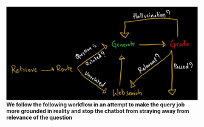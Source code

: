 ![Alternative text](./overview.jpeg)
**We follow the following workflow in an attempt to make the query job more grounded in reality and stop the chatbot from straying away from relevance of the question**
